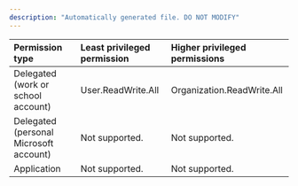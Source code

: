 ```yaml
---
description: "Automatically generated file. DO NOT MODIFY"
---
```


|Permission type|Least privileged permission|Higher privileged permissions|
|:---|:---|:---|
|Delegated (work or school account)|User.ReadWrite.All|Organization.ReadWrite.All|
|Delegated (personal Microsoft account)|Not supported.|Not supported.|
|Application|Not supported.|Not supported.|

